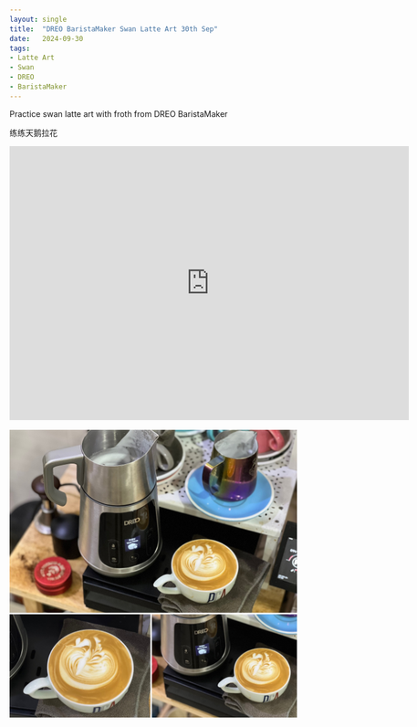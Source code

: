 ```yaml
---
layout: single
title:  "DREO BaristaMaker Swan Latte Art 30th Sep"
date:   2024-09-30
tags:
- Latte Art
- Swan
- DREO
- BaristaMaker
---
```



Practice swan latte art with froth from DREO BaristaMaker

练练天鹅拉花



<div class="embed-container">
  <iframe
      src="https://www.youtube.com/embed/9Xyg8DHXxrA"
      width="700"
      height="480"
      frameborder="0"
      allowfullscreen="true">
  </iframe>
</div>


![](/assets/img/2024/09/30/46C127C4-20A8-4BC0-9F0D-DB068FED9EEA.JPG)

